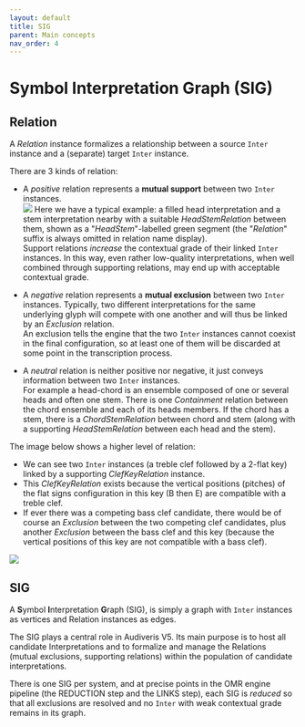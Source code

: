 ```yaml
---
layout: default
title: SIG
parent: Main concepts
nav_order: 4
---
```

# Symbol Interpretation Graph (SIG)

## Relation

A _Relation_ instance formalizes a relationship between a source `Inter` instance and a (separate)
target `Inter` instance.

There are 3 kinds of relation:

* A _positive_ relation represents a **mutual support** between two `Inter` instances.  
![](../../assets/images/head_stem.png)
Here we have a typical example: a filled head interpretation and a stem interpretation nearby with a
suitable _HeadStemRelation_ between them, shown as a "_HeadStem_"-labelled green segment
(the "_Relation_" suffix is always omitted in relation name display).  
Support relations _increase_ the contextual grade of their linked `Inter` instances.
In this way, even rather low-quality interpretations, when well combined through supporting relations,
may end up with acceptable contextual grade.

* A _negative_ relation represents a **mutual exclusion** between two `Inter` instances.
Typically, two different interpretations for the same underlying glyph will compete with one another
and will thus be linked by an _Exclusion_ relation.  
An exclusion tells the engine that the two `Inter` instances cannot coexist in the final configuration,
so at least one of them will be discarded at some point in the transcription process.

* A _neutral_ relation is neither positive nor negative, it just conveys information between two
`Inter` instances.  
For example a head-chord is an ensemble composed of one or several heads and often one stem.
There is one _Containment_ relation between the chord ensemble and each of its heads members.
If the chord has a stem, there is a _ChordStemRelation_ between chord and stem
(along with a supporting _HeadStemRelation_ between each head and the stem).

The image below shows a higher level of relation:
* We can see two `Inter` instances (a treble clef followed by a 2-flat key) linked by a supporting
_ClefKeyRelation_ instance.  
* This _ClefKeyRelation_ exists because the vertical positions (pitches) of the flat signs
configuration in this key (B then E) are compatible with a treble clef.
* If ever there was a competing bass clef candidate, there would be of course an _Exclusion_
between the two competing clef candidates, plus another _Exclusion_ between the bass
clef and this key (because the vertical positions of this key are not compatible with a bass clef).

![](../../assets/images/clef_key.png)

## SIG

A **S**ymbol **I**nterpretation **G**raph (SIG), is simply a graph with `Inter` instances as vertices
and Relation instances as edges.

The SIG plays a central role in Audiveris V5.
Its main purpose is to host all candidate Interpretations and to formalize and manage the Relations
(mutual exclusions, supporting relations) within the population of candidate interpretations.

There is one SIG per system, and at precise points in the OMR engine pipeline (the REDUCTION step and
the LINKS step), each SIG is _reduced_ so that all exclusions are resolved and no `Inter` with weak
contextual grade remains in its graph.
